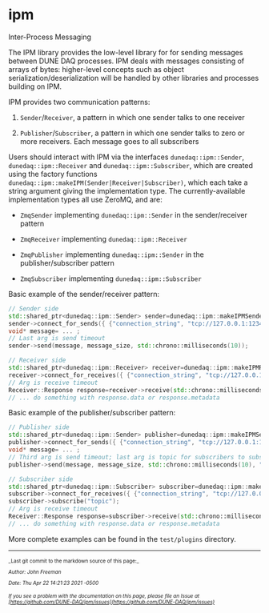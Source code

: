 # ipm
Inter-Process Messaging

The IPM library provides the low-level library for for sending messages between DUNE DAQ processes. IPM deals with messages consisting of arrays of bytes: higher-level concepts such as object serialization/deserialization will be handled by other libraries and processes building on IPM.

IPM provides two communication patterns:



1. `Sender`/`Receiver`, a pattern in which one sender talks to one receiver


2. `Publisher`/`Subscriber`, a pattern in which one sender talks to zero or more receivers. Each message goes to all subscribers

Users should interact with IPM via the interfaces `dunedaq::ipm::Sender`, `dunedaq::ipm::Receiver` and `dunedaq::ipm::Subscriber`, which are created using the factory functions `dunedaq::ipm::makeIPM(Sender|Receiver|Subscriber)`, which each take a string argument giving the implementation type. The currently-available implementation types all use ZeroMQ, and are:


* `ZmqSender` implementing `dunedaq::ipm::Sender` in the sender/receiver pattern

* `ZmqReceiver` implementing `dunedaq::ipm::Receiver`

* `ZmqPublisher` implementing `dunedaq::ipm::Sender` in the publisher/subscriber pattern

* `ZmqSubscriber` implementing `dunedaq::ipm::Subscriber`

Basic example of the sender/receiver pattern:

```c++
// Sender side
std::shared_ptr<dunedaq::ipm::Sender> sender=dunedaq::ipm::makeIPMSender("ZmqSender");
sender->connect_for_sends({ {"connection_string", "tcp://127.0.0.1:12345"} });
void* message= ... ;
// Last arg is send timeout
sender->send(message, message_size, std::chrono::milliseconds(10));

// Receiver side
std::shared_ptr<dunedaq::ipm::Receiver> receiver=dunedaq::ipm::makeIPMReceiver("ZmqReceiver");
receiver->connect_for_receives({ {"connection_string", "tcp://127.0.0.1:12345"} });
// Arg is receive timeout
Receiver::Response response=receiver->receive(std::chrono::milliseconds(10));
// ... do something with response.data or response.metadata
```

Basic example of the publisher/subscriber pattern:

```c++
// Publisher side
std::shared_ptr<dunedaq::ipm::Sender> publisher=dunedaq::ipm::makeIPMSender("ZmqPublisher");
publisher->connect_for_sends({ {"connection_string", "tcp://127.0.0.1:12345"} });
void* message= ... ;
// Third arg is send timeout; last arg is topic for subscribers to subscribe to
publisher->send(message, message_size, std::chrono::milliseconds(10), "topic");

// Subscriber side
std::shared_ptr<dunedaq::ipm::Subscriber> subscriber=dunedaq::ipm::makeIPMReceiver("ZmqSubscriber");
subscriber->connect_for_receives({ {"connection_string", "tcp://127.0.0.1:12345"} });
subscriber->subscribe("topic");
// Arg is receive timeout
Receiver::Response response=subscriber->receive(std::chrono::milliseconds(10));
// ... do something with response.data or response.metadata
```

More complete examples can be found in the `test/plugins` directory.


-----

<font size="1">
_Last git commit to the markdown source of this page:_


_Author: John Freeman_

_Date: Thu Apr 22 14:21:23 2021 -0500_

_If you see a problem with the documentation on this page, please file an Issue at [https://github.com/DUNE-DAQ/ipm/issues](https://github.com/DUNE-DAQ/ipm/issues)_
</font>
